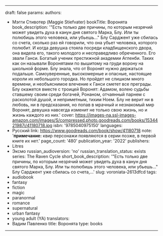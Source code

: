 ---
draft: false
params:
  authors:
  - Мэгги Стивотер (Maggie Stiefvater)
  bookTitle: Воронята
  book_description: '"Есть только две причины, по которым незрячий может увидеть духа
    в канун дня святого Марка, Блу. Или ты полюбишь этого человека, или убьешь..."
    Блу Сарджент уже сбилась со счета, сколько раз ей говорили, что она убьет человека,
    которого полюбит. И когда девушка стояла посреди кладбищенского двора, она видела
    его, такого молодого и несправедливо обреченного. Его звали Ганси. Богатый ученик
    престижной академии Агленби. Таких как он называли Воронятами по вышитому на груди
    ворону на школьной форме. Блу знала, что от Воронят нужно держаться подальше.
    Самоуверенные, высокомерные и опасные, настоящие короли их небольшого городка.
    Но пройдет не слишком много времени, и необъяснимое влечение к Ганси сметет все
    преграды. Блу окажется вместе с троицей Воронят: Адамом, волею судьбы ставшему
    своим среди богачей, Ронаном, отчаянный парнем с расколотой душой, и неприметным,
    тихим Ноем. Блу не верит ни в любовь, ни в предсказания, но попав в мрачный и
    незнакомый мир Воронят, девушка навсегда изменит не только свою жизнь, но и жизнь
    каждого из них.'
  cover: https://images-na.ssl-images-amazon.com/images/S/compressed.photo.goodreads.com/books/1534421987i/41180718.jpg
  isbn: '9785040975150'
  languages:
  - Русский
  link: https://www.goodreads.com/book/show/41180718
  note: '**примечание:** квир персонажи появляются в серии позже, в первой книге их
    нет.'
  page_count: '480'
  publication_year: '2022'
  publishers:
  - Litres
  - Эксмо
  russian_audioversion: 'no'
  russian_translation_status: exists
  series: The Raven Cycle
  short_book_description: '"Есть только две причины, по которым незрячий может увидеть
    духа в канун дня святого Марка, Блу. Или ты полюбишь этого человека, или убьешь..."  Блу
    Сарджент уже сбилась со счета,...'
  slug: voroniata-2613dfcd
  tags:
  - audiobook
  - fantasy
  - fiction
  - magic
  - paranormal
  - romance
  - supernatural
  - urban fantasy
  - young adult (YA)
  translators:
  - Вадим Павленко
title: Воронята
type: books
------
